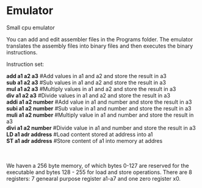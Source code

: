 # Emulator

Small cpu emulator

You can add and edit assembler files in the Programs folder. The emulator translates the assembly files into binary files and then executes the binary instructions.

Instruction set:

**add a1 a2 a3**            #Add values in a1 and a2 and store the result in a3<br>
**sub a1 a2 a3**            #Sub values in a1 and a2 and store the result in a3<br>
**mul a1 a2 a3**            #Multiply values in a1 and a2 and store the result in a3<br>
**div a1 a2 a3**            #Divide values in a1 and a2 and store the result in a3<br>
**addi a1 a2 number**       #Add value in a1 and number and store the result in a3<br>
**subi a1 a2 number**       #Sub value in a1 and number and store the result in a3<br>
**muli a1 a2 number**       #Multiply value in a1 and number and store the result in a3<br>
**divi a1 a2 number**       #Divide value in a1 and number and store the result in a3<br>
**LD a1 adr address**       #Load content stored at address into a1<br>
**ST a1 adr address**       #Store content of a1 into memory at addres<br>
<br><br>

We haven a 256 byte memory, of which bytes 0-127 are reserved for the executable and bytes 128 - 255 for load and store operations.
There are 8 registers: 7 genearal purpose register a1-a7 and one zero register x0.